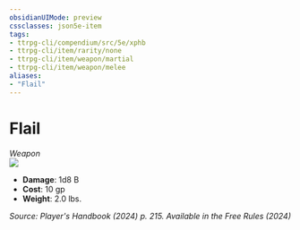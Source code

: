 ```yaml
---
obsidianUIMode: preview
cssclasses: json5e-item
tags:
- ttrpg-cli/compendium/src/5e/xphb
- ttrpg-cli/item/rarity/none
- ttrpg-cli/item/weapon/martial
- ttrpg-cli/item/weapon/melee
aliases: 
- "Flail"
---
```

# Flail
*Weapon*  
![](3-Mechanics/CLI/items/img/flail.webp#right)

- **Damage**: 1d8 B
- **Cost**: 10 gp
- **Weight**: 2.0 lbs.

*Source: Player's Handbook (2024) p. 215. Available in the Free Rules (2024)*